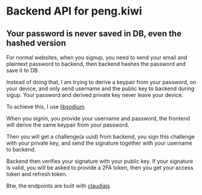 # Backend API for peng.kiwi

## Your password is never saved in DB, even the hashed version

For normal websites, when you signup, you need to send your email and plaintext password to backend, then backend hashes the password and save it to DB.

Instead of doing that, I am trying to derive a keypair from your password, on your device, and only send username and the public key to backend during sigup. Your password and derived private key never leave your device.

To achieve this, I use [libsodium](https://doc.libsodium.org/public-key_cryptography/public-key_signatures).

When you signin, you provide your username and password, the frontend will derive the same keypair from your password. 

Then you will get a challenge(a uuid) from backend, you sign this challenge with your private key, and send the signature together with your username to backend.

Backend then verifies your signature with your public key. If your signature is valid, you will be asked to provide a 2FA token, then you get your access token and refresh token.

Btw, the endpoints are built with [claudiajs](https://www.claudiajs.com/)
